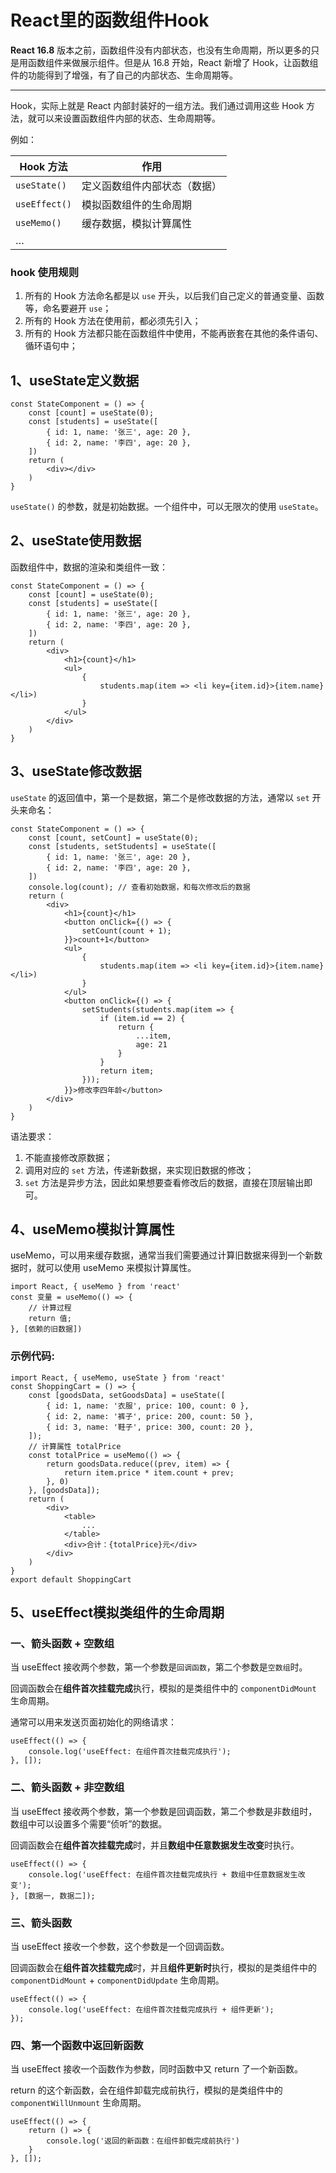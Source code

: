 # React里的函数组件Hook

**React 16.8** 版本之前，函数组件没有内部状态，也没有生命周期，所以更多的只是用函数组件来做展示组件。但是从 16.8 开始，React 新增了 Hook，让函数组件的功能得到了增强，有了自己的内部状态、生命周期等。



---

Hook，实际上就是 React 内部封装好的一组方法。我们通过调用这些 Hook 方法，就可以来设置函数组件内部的状态、生命周期等。

例如：

| Hook 方法     | 作用                         |
| ------------- | ---------------------------- |
| `useState()`  | 定义函数组件内部状态（数据） |
| `useEffect()` | 模拟函数组件的生命周期       |
| `useMemo()`   | 缓存数据，模拟计算属性       |
| …             |                              |

### hook 使用规则

1. 所有的 Hook 方法命名都是以 `use` 开头，以后我们自己定义的普通变量、函数等，命名要避开 `use`；
2. 所有的 Hook 方法在使用前，都必须先引入；
3. 所有的 Hook 方法都只能在函数组件中使用，不能再嵌套在其他的条件语句、循环语句中；



## 1、useState定义数据

```react
const StateComponent = () => {
    const [count] = useState(0);
    const [students] = useState([
        { id: 1, name: '张三', age: 20 },
        { id: 2, name: '李四', age: 20 },
    ])
    return (
        <div></div>
    )
}
```

`useState()` 的参数，就是初始数据。一个组件中，可以无限次的使用 `useState`。



## 2、useState使用数据

函数组件中，数据的渲染和类组件一致：

```react
const StateComponent = () => {
    const [count] = useState(0);
    const [students] = useState([
        { id: 1, name: '张三', age: 20 },
        { id: 2, name: '李四', age: 20 },
    ])
    return (
        <div>
            <h1>{count}</h1>
            <ul>
                {
                    students.map(item => <li key={item.id}>{item.name}</li>)
                }
            </ul>
        </div>
    )
}
```

## 3、useState修改数据

`useState` 的返回值中，第一个是数据，第二个是修改数据的方法，通常以 `set` 开头来命名：

```react
const StateComponent = () => {
    const [count, setCount] = useState(0);
    const [students, setStudents] = useState([
        { id: 1, name: '张三', age: 20 },
        { id: 2, name: '李四', age: 20 },
    ])
    console.log(count); // 查看初始数据，和每次修改后的数据
    return (
        <div>
            <h1>{count}</h1>
            <button onClick={() => {
                setCount(count + 1);
            }}>count+1</button>
            <ul>
                {
                    students.map(item => <li key={item.id}>{item.name}</li>)
                }
            </ul>
            <button onClick={() => {
                setStudents(students.map(item => {
                    if (item.id == 2) {
                        return {
                            ...item,
                            age: 21
                        }
                    }
                    return item;
                }));
            }}>修改李四年龄</button>
        </div>
    )
}
```

语法要求：

1. 不能直接修改原数据；
2. 调用对应的 `set` 方法，传递新数据，来实现旧数据的修改；
3. `set` 方法是异步方法，因此如果想要查看修改后的数据，直接在顶层输出即可。



## 4、useMemo模拟计算属性

useMemo，可以用来缓存数据，通常当我们需要通过计算旧数据来得到一个新数据时，就可以使用 useMemo 来模拟计算属性。

```react
import React, { useMemo } from 'react'
const 变量 = useMemo(() => {
    // 计算过程
    return 值;
}, [依赖的旧数据])
```

### 示例代码:

```react
import React, { useMemo, useState } from 'react'
const ShoppingCart = () => {
    const [goodsData, setGoodsData] = useState([
        { id: 1, name: '衣服', price: 100, count: 0 },
        { id: 2, name: '裤子', price: 200, count: 50 },
        { id: 3, name: '鞋子', price: 300, count: 20 },
    ]);
    // 计算属性 totalPrice
    const totalPrice = useMemo(() => {
        return goodsData.reduce((prev, item) => {
            return item.price * item.count + prev;
        }, 0)
    }, [goodsData]);
    return (
        <div>
            <table>
                ...
            </table>
            <div>合计：{totalPrice}元</div>
        </div>
    )
}
export default ShoppingCart
```

## 5、useEffect模拟类组件的生命周期

### 一、箭头函数 + 空数组

当 useEffect 接收两个参数，第一个参数是`回调函数`，第二个参数是`空数组`时。

回调函数会在**组件首次挂载完成**执行，模拟的是类组件中的 `componentDidMount` 生命周期。

通常可以用来发送页面初始化的网络请求：

```react
useEffect(() => {
    console.log('useEffect: 在组件首次挂载完成执行');
}, []);
```

### 二、箭头函数 + 非空数组

当 useEffect 接收两个参数，第一个参数是回调函数，第二个参数是非数组时，数组中可以设置多个需要“侦听”的数据。

回调函数会在**组件首次挂载完成**时，并且**数组中任意数据发生改变**时执行。

```react
useEffect(() => {
    console.log('useEffect: 在组件首次挂载完成执行 + 数组中任意数据发生改变');
}, [数据一, 数据二]);
```

### 三、箭头函数

当 useEffect 接收一个参数，这个参数是一个回调函数。

回调函数会在**组件首次挂载完成**时，并且**组件更新时**执行，模拟的是类组件中的 `componentDidMount` + `componentDidUpdate` 生命周期。

```react
useEffect(() => {
    console.log('useEffect: 在组件首次挂载完成执行 + 组件更新');
});
```

### 四、第一个函数中返回新函数

当 useEffect 接收一个函数作为参数，同时函数中又 return 了一个新函数。

return 的这个新函数，会在组件卸载完成前执行，模拟的是类组件中的 `componentWillUnmount` 生命周期。

```react
useEffect(() => {
    return () => {
        console.log('返回的新函数：在组件卸载完成前执行')
    }
}, []);
```

